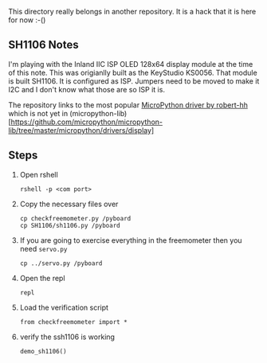 
This directory really belongs in another repository.  It is a hack that it is here for now :-()

## SH1106 Notes
I'm playing with the Inland IIC ISP OLED 128x64 display module at the time of this note. This was origianlly built as the KeyStudio KS0056. That module is built SH1106.  It is configured as ISP.  Jumpers need to be moved to make it I2C and I don't know what those are so ISP it is.  

The repository links to the most popular [MicroPython driver by robert-hh](https://github.com/robert-hh/SH1106) which is not yet in (micropython-lib)[https://github.com/micropython/micropython-lib/tree/master/micropython/drivers/display]

## Steps
1. Open rshell 
    ```
    rshell -p <com port>
    ```
1. Copy the necessary files over
    ```
    cp checkfreemometer.py /pyboard
    cp SH1106/sh1106.py /pyboard
    ```
1. If you are going to exercise everything in the freemometer then you need `servo.py`
    ```
    cp ../servo.py /pyboard
    ```
1. Open the repl
    ```
    repl
    ```
1. Load the verification script
    ```
    from checkfreemometer import *
    ```
1. verify the ssh1106 is working
    ```
    demo_sh1106()
    ```